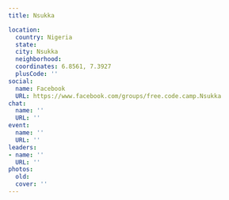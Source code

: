 ```yaml
---
title: Nsukka

location:
  country: Nigeria
  state: 
  city: Nsukka
  neighborhood: 
  coordinates: 6.8561, 7.3927
  plusCode: ''
social:
  name: Facebook
  URL: https://www.facebook.com/groups/free.code.camp.Nsukka
chat:
  name: ''
  URL: ''
event:
  name: ''
  URL: ''
leaders:
- name: ''
  URL: ''
photos:
  old: 
  cover: ''
---
```


